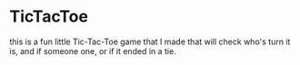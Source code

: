 # TicTacToe
this is a fun little Tic-Tac-Toe game that I made that will check who's turn it is, and if someone one, or if it ended in a tie.


